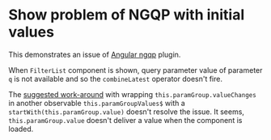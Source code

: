 # Show problem of NGQP with initial values

This demonstrates an issue of [Angular ngqp](https://github.com/TNG/ngqp) plugin.

When `FilterList` component is shown, query parameter value of parameter `q` is not available and so the `combineLatest` operator doesn't fire.

The [suggested work-around](https://github.com/TNG/ngqp/issues/72#issuecomment-460008863) with wrapping `this.paramGroup.valueChanges` in another observable `this.paramGroupValues$` with a `startWith(this.paramGroup.value)` doesn't resolve the issue. It seems, `this.paramGroup.value` doesn't deliver a value when the component is loaded.
